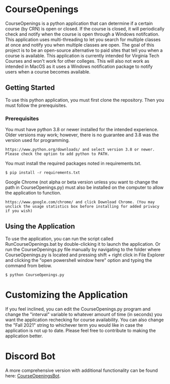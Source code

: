 # CourseOpenings
CourseOpenings is a python application that can determine if a certain course (by CRN) is open or closed. If the course is closed, it will periodically check and notify when the course is open through a Windows notifcation. This application uses multi-threading to let you search for multiple classes at once and notify you when multiple classes are open. The goal of this project is to be an open-source alternative to paid sites that tell you when a course is available. This application is currently intended for Virginia Tech Courses and won't work for other colleges. This will also not work as intended in MacOS as it uses a Windows notification package to notify users when a course becomes available.
## Getting Started
To use this python application, you must first clone the repository. Then you must follow the prerequisites.
### Prerequisites
You must have python 3.8 or newer installed for the intended experience. Older versions may work; however, there is no guarantee and 3.8 was the version used for programming.
```
https://www.python.org/downloads/ and select version 3.8 or newer. Please check the option to add python to PATH.
```
You must install the required packages noted in requirements.txt.
```
$ pip install -r requirements.txt
```
Google Chrome (not alpha or beta version unless you want to change the path in CourseOpenings.py) must also be installed on the computer to allow the application to function.
```
https://www.google.com/chrome/ and click Download Chrome. (You may unclick the usage statistics box before installing for added privacy if you wish)
```
## Using the Application
To use the application, you can run the script called RunCourseOpenings.bat by double-clicking it to launch the application. Or run the CourseOpenings.py file manually by navigating to the folder where CourseOpenings.py is located and pressing shift + right click in File Explorer and clicking the "open powershell window here" option and typing the command from below.
```
$ python CourseOpenings.py
```
# Customizing the Application
If you feel inclined, you can edit the CourseOpenings.py program and change the "interval" variable to whatever amount of time (in seconds) you want the application rechecking for course availability. You can also change the "Fall 2021" string to whichever term you would like in case the application is not up to date. Please feel free to contribute to making the application better.
# Discord Bot
A more comprehensive version with additional functionality can be found here: [CourseOpeningsBot](https://github.com/TheNitG/CourseOpeningsBot).
